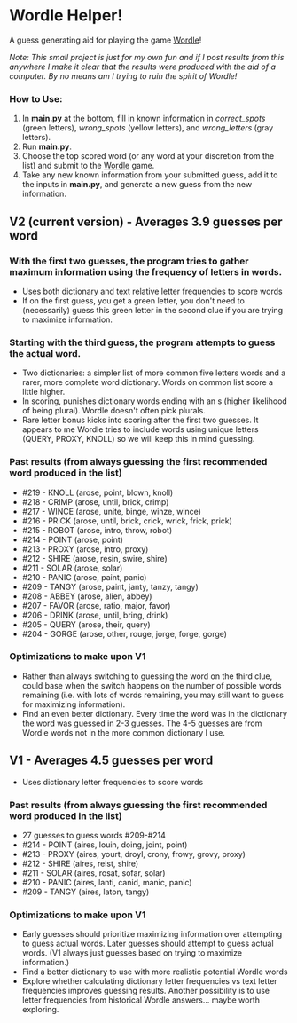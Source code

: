 # Wordle Helper!

A guess generating aid for playing the game [Wordle](https://www.powerlanguage.co.uk/wordle/)!

_Note: This small project is just for my own fun and if I post results from this anywhere I make it clear that the results were produced with the aid of a computer. By no means am I trying to ruin the spirit of Wordle!_

### How to Use:

1. In **main.py** at the bottom, fill in known information in _correct_spots_ (green letters), _wrong_spots_ (yellow letters), and _wrong_letters_ (gray letters).
2. Run **main.py**.
3. Choose the top scored word (or any word at your discretion from the list) and submit to the [Wordle](https://www.powerlanguage.co.uk/wordle/) game.
4. Take any new known information from your submitted guess, add it to the inputs in **main.py**, and generate a new guess from the new information.

## V2 (current version) - Averages 3.9 guesses per word
### With the first two guesses, the program tries to gather maximum information using the frequency of letters in words.
- Uses both dictionary and text relative letter frequencies to score words
- If on the first guess, you get a green letter, you don't need to (necessarily) guess this green letter in the second clue if you are trying to maximize information.
### Starting with the third guess, the program attempts to guess the actual word.
- Two dictionaries: a simpler list of more common five letters words and a rarer, more complete word dictionary. Words on common list score a little higher.
- In scoring, punishes dictionary words ending with an s (higher likelihood of being plural). Wordle doesn't often pick plurals.
- Rare letter bonus kicks into scoring after the first two guesses. It appears to me Wordle tries to include words using unique letters (QUERY, PROXY, KNOLL) so we will keep this in mind guessing.

### Past results (from always guessing the first recommended word produced in the list)
- #219 - KNOLL (arose, point, blown, knoll)
- #218 - CRIMP (arose, until, brick, crimp)
- #217 - WINCE (arose, unite, binge, winze, wince)
- #216 - PRICK (arose, until, brick, crick, wrick, frick, prick)
- #215 - ROBOT (arose, intro, throw, robot)
- #214 - POINT (arose, point)
- #213 - PROXY (arose, intro, proxy)
- #212 - SHIRE (arose, resin, swire, shire)
- #211 - SOLAR (arose, solar)
- #210 - PANIC (arose, paint, panic)
- #209 - TANGY (arose, paint, janty, tanzy, tangy)
- #208 - ABBEY (arose, alien, abbey)
- #207 - FAVOR (arose, ratio, major, favor)
- #206 - DRINK (arose, until, bring, drink)
- #205 - QUERY (arose, their, query)
- #204 - GORGE (arose, other, rouge, jorge, forge, gorge)

### Optimizations to make upon V1
- Rather than always switching to guessing the word on the third clue, could base when the switch happens on the number of possible words remaining (i.e. with lots of words remaining, you may still want to guess for maximizing information).
- Find an even better dictionary. Every time the word was in the dictionary the word was guessed in 2-3 guesses. The 4-5 guesses are from Wordle words not in the more common dictionary I use.

## V1 - Averages 4.5 guesses per word
- Uses dictionary letter frequencies to score words
### Past results (from always guessing the first recommended word produced in the list)
- 27 guesses to guess words #209-#214
- #214 - POINT (aires, louin, doing, joint, point)
- #213 - PROXY (aires, yourt, droyl, crony, frowy, grovy, proxy)
- #212 - SHIRE (aires, reist, shire)
- #211 - SOLAR (aires, rosat, sofar, solar)
- #210 - PANIC (aires, lanti, canid, manic, panic)
- #209 - TANGY (aires, laton, tangy)

### Optimizations to make upon V1
- Early guesses should prioritize maximizing information over attempting to guess actual words. Later guesses should attempt to guess actual words. (V1 always just guesses based on trying to maximize information.)
- Find a better dictionary to use with more realistic potential Wordle words
- Explore whether calculating dictionary letter frequencies vs text letter frequencies improves guessing results. Another possibility is to use letter frequencies from historical Wordle answers... maybe worth exploring.
